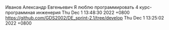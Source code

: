 Иванов Александр Евгеньевич 
Я люблю программировать
4 курс-программная инженерия
Thu Dec 1 13:48:30 2022 +0800
https://github.com/GDS2002/DE_sprint-2.1/tree/develop
Thu Dec 1 13:25:02 2022 +0800
